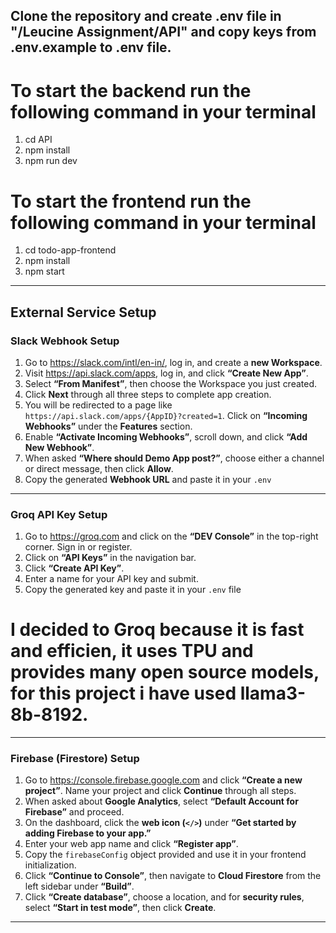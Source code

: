 ## Clone the repository and create .env file in "/Leucine Assignment/API" and copy keys from .env.example to .env file.

# To start the backend run the following command in your terminal

1. cd API
2. npm install       
3. npm run dev 

# To start the frontend run the following command in your terminal

1. cd todo-app-frontend
2. npm install
3. npm start

---
##  External Service Setup

###  Slack Webhook Setup

1. Go to https://slack.com/intl/en-in/, log in, and create a **new Workspace**.
2. Visit https://api.slack.com/apps, log in, and click **“Create New App”**.
3. Select **“From Manifest”**, then choose the Workspace you just created.
4. Click **Next** through all three steps to complete app creation.
5. You will be redirected to a page like `https://api.slack.com/apps/{AppID}?created=1`. Click on **“Incoming Webhooks”** under the **Features** section.
6. Enable **“Activate Incoming Webhooks”**, scroll down, and click **“Add New Webhook”**.
7. When asked **“Where should Demo App post?”**, choose either a channel or direct message, then click **Allow**.
8. Copy the generated **Webhook URL** and paste it in your `.env` 


---

### Groq API Key Setup

1. Go to https://groq.com and click on the **“DEV Console”** in the top-right corner. Sign in or register.
2. Click on **“API Keys”** in the navigation bar.
3. Click **“Create API Key”**.
4. Enter a name for your API key and submit.
5. Copy the generated key and paste it in your `.env` file

# I decided to Groq because it is fast and efficien, it uses TPU and provides many open source models, for this project i have used llama3-8b-8192.


---

### Firebase (Firestore) Setup

1. Go to https://console.firebase.google.com and click **“Create a new project”**. Name your project and click **Continue** through all steps.
2. When asked about **Google Analytics**, select **“Default Account for Firebase”** and proceed.
3. On the dashboard, click the **web icon (`</>`)** under **“Get started by adding Firebase to your app.”**
4. Enter your web app name and click **“Register app”**.
5. Copy the `firebaseConfig` object provided and use it in your frontend initialization.
6. Click **“Continue to Console”**, then navigate to **Cloud Firestore** from the left sidebar under **“Build”**.
7. Click **“Create database”**, choose a location, and for **security rules**, select **“Start in test mode”**, then click **Create**.

---
